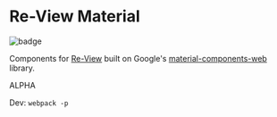 # Re-View Material

![badge](https://img.shields.io/clojars/v/re-view-material.svg)

Components for [Re-View](https://www.github.com/mhuebert/re-view) built on Google's [material-components-web](https://github.com/material-components/material-components-web) library.

ALPHA

Dev: `webpack -p`